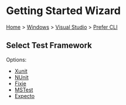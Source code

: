 <!--
GENERATED FILE - DO NOT EDIT
This file was generated by [MarkdownSnippets](https://github.com/SimonCropp/MarkdownSnippets).
Source File: /docs/mdsource/wiz/Windows_VisualStudio_Cli.source.md
To change this file edit the source file and then run MarkdownSnippets.
-->

# Getting Started Wizard

[Home](/docs/wiz/readme.md) > [Windows](Windows.md) > [Visual Studio](Windows_VisualStudio.md) > [Prefer CLI](Windows_VisualStudio_Cli.md)

## Select Test Framework

Options:
 * [Xunit](Windows_VisualStudio_Cli_Xunit.md)
 * [NUnit](Windows_VisualStudio_Cli_NUnit.md)
 * [Fixie](Windows_VisualStudio_Cli_Fixie.md)
 * [MSTest](Windows_VisualStudio_Cli_MSTest.md)
 * [Expecto](Windows_VisualStudio_Cli_Expecto.md)
